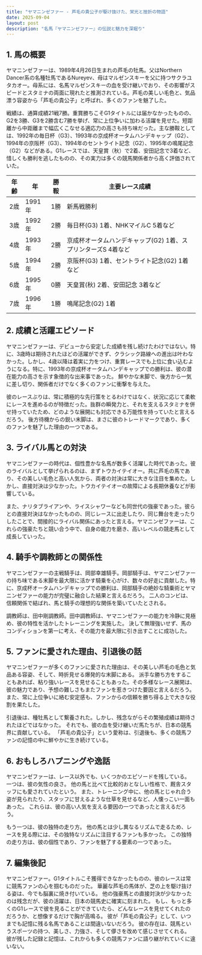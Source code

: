 ```yaml
---
title: "ヤマニンゼファー - 芦毛の貴公子が駆け抜けた、栄光と挫折の物語"
date: 2025-09-04
layout: post
description: "名馬『ヤマニンゼファー』の伝説と魅力を深堀り"
---
```


## 1. 馬の概要

ヤマニンゼファーは、1989年4月26日生まれの芦毛の牡馬。父はNorthern Dancer系の名種牡馬であるNureyev、母はマルゼンスキーを父に持つサクラユタカオー。母系には、名馬マルゼンスキーの血を受け継いでおり、その影響がスピードとスタミナの両面に現れたと推測されている。芦毛の美しい毛色と、気品漂う容姿から「芦毛の貴公子」と呼ばれ、多くのファンを魅了した。

戦績は、通算成績21戦7勝。重賞勝ちこそG1タイトルには届かなかったものの、G2を3勝、G3を2勝含む7勝を挙げ、常に上位争いに加わる活躍を見せた。短距離から中距離まで幅広くこなせる適応力の高さも持ち味だった。主な勝鞍としては、1992年の毎日杯（G3）、1993年の京成杯オータムハンデキャップ（G2）、1994年の京阪杯（G3）、1994年のセントライト記念（G2）、1995年の鳴尾記念（G2）などがある。G1レースでは、天皇賞（秋）で2着、安田記念で3着など、惜しくも勝利を逃したものの、その実力は多くの競馬関係者から高く評価されていた。

| 年齢 | 年 | 勝鞍 | 主要レース成績 |
|---|---|---|---|
| 2歳 | 1991年 | 1勝 | 新馬戦勝利 |
| 3歳 | 1992年 | 2勝 | 毎日杯(G3) 1着、NHKマイルC 5着など |
| 4歳 | 1993年 | 2勝 | 京成杯オータムハンデキャップ(G2) 1着、スプリンターズS 4着など |
| 5歳 | 1994年 | 2勝 | 京阪杯(G3) 1着、セントライト記念(G2) 1着など |
| 6歳 | 1995年 | 0勝 | 天皇賞(秋) 2着、安田記念 3着など |
| 7歳 | 1996年 | 1勝 | 鳴尾記念(G2) 1着 |


## 2. 成績と活躍エピソード

ヤマニンゼファーは、デビューから安定した成績を残し続けたわけではない。特に、3歳時は期待されたほどの活躍ができず、クラシック路線への進出は叶わなかった。しかし、4歳以降は着実に力をつけ、重賞レースでも上位に食い込むようになる。特に、1993年の京成杯オータムハンデキャップでの勝利は、彼の潜在能力の高さを示す象徴的な出来事であった。  鮮やかな末脚で、後方から一気に差し切り、関係者だけでなく多くのファンに衝撃を与えた。

彼のレースぶりは、常に積極的な先行策をとるわけではなく、状況に応じて柔軟にレースを進めるのが特徴だった。抜群の瞬発力と、それを支えるスタミナを併せ持っていたため、どのような展開にも対応できる万能性を持っていたと言えるだろう。  後方待機からの鋭い末脚は、まさに彼のトレードマークであり、多くのファンを魅了した理由の一つである。


## 3. ライバル馬との対決

ヤマニンゼファーの時代は、個性豊かな名馬が数多く活躍した時代であった。彼のライバルとして挙げられるのは、まずトウカイテイオー。共に芦毛の馬であり、その美しい毛色と高い人気から、両者の対決は常に大きな注目を集めた。しかし、直接対決は少なかった。トウカイテイオーの故障による長期休養などが影響している。

また、ナリタブライアンや、ライスシャワーなども同世代の強豪であった。彼らとの直接対決はなかったものの、同じレースに出走したり、同じ舞台を走ったりしたことで、間接的にライバル関係にあったと言える。ヤマニンゼファーは、これらの強豪たちと競い合う中で、自身の能力を磨き、高いレベルの競走馬として成長していった。


## 4. 騎手や調教師との関係性

ヤマニンゼファーの主戦騎手は、岡部幸雄騎手。岡部騎手は、ヤマニンゼファーの持ち味である末脚を最大限に活かす騎乗を心がけ、数々の好走に貢献した。特に、京成杯オータムハンデキャップでの勝利は、岡部騎手の絶妙な騎乗術とヤマニンゼファーの能力が完璧に融合した結果と言えるだろう。  二人のコンビは、信頼関係で結ばれ、馬と騎手の理想的な関係を築いていたとされる。

調教師は、田中剛調教師。田中調教師は、ヤマニンゼファーの能力を冷静に見極め、彼の特性を活かしたトレーニングを実施した。  決して無理強いせず、馬のコンディションを第一に考え、その能力を最大限に引き出すことに成功した。


## 5. ファンに愛された理由、引退後の話

ヤマニンゼファーが多くのファンに愛された理由は、その美しい芦毛の毛色と気品ある容姿、そして、時折見せる爆発的な末脚にある。  派手な勝ち方をすることもあれば、粘り強いレースを見せることもあった。その多様なレース展開は、彼の魅力であり、予想の難しさもまたファンを惹きつけた要因と言えるだろう。  また、常に上位争いに絡む安定感も、ファンからの信頼を勝ち得る上で大きな役割を果たした。

引退後は、種牡馬として繋養された。しかし、残念ながらその繁殖成績は期待されたほどではなかった。  それでも、彼の血を受け継いだ馬たちが、日本の競馬界に貢献している。  「芦毛の貴公子」という愛称は、引退後も、多くの競馬ファンの記憶の中に鮮やかに生き続けている。


## 6. おもしろハプニングや逸話

ヤマニンゼファーは、レース以外でも、いくつかのエピソードを残している。  一つは、彼の気性の良さ。  他の馬と比べて比較的おとなしい性格で、厩舎スタッフにも愛されていたという。  また、トレーニング中に、他の馬とじゃれ合う姿が見られたり、スタッフに甘えるような仕草を見せるなど、人懐っこい一面もあった。  これらは、彼の高い人気を支える要因の一つであったと言えるだろう。

もう一つは、彼の独特の走り方。  他の馬とは少し異なるリズムで走るため、レースを見る際には、その独特なリズムに注目するファンも多かった。  この独特の走り方は、彼の個性であり、ファンを魅了する要素の一つであった。


## 7. 編集後記

ヤマニンゼファー。G1タイトルこそ獲得できなかったものの、彼のレースは常に競馬ファンの心を掴むものだった。  華麗な芦毛の馬体が、芝の上を駆け抜ける姿は、今でも脳裏に焼き付いている。  他の強豪馬との直接対決が少なかったのは残念だが、彼の活躍は、日本の競馬史に確実に刻まれた。  もし、もっと多くのG1レースで彼を見ることができていたら、どんなレースを見せてくれたのだろうか、と想像するだけで胸が高鳴る。  彼が「芦毛の貴公子」として、いつまでも記憶に残る名馬であることは間違いないだろう。  彼の存在は、競馬というスポーツの持つ、美しさ、力強さ、そして儚さを改めて感じさせてくれる。  彼が残した記録と記憶は、これからも多くの競馬ファンに語り継がれていくに違いない。
